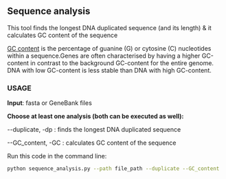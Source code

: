 ## Sequence analysis ## 

This tool finds the longest DNA duplicated sequence (and its length) & it calculates GC content of the sequence 

[GC content](https://en.wikipedia.org/wiki/GC-content#:~:text=In%20molecular%20biology%20and%20genetics,) is the percentage of guanine (G) or cytosine (C) nucleotides within a sequence.Genes are often characterised by having a higher GC-content in contrast to the background GC-content for the entire genome. DNA with low GC-content is less stable than DNA with high GC-content.  


### USAGE 

**Input**: fasta or GeneBank files 

**Choose at least one analysis (both can be executed as well):**

--duplicate, -dp : finds the longest DNA duplicated sequence

--GC_content, -GC : calculates GC content of the sequence 

Run this code in the command line:
```sh 
python sequence_analysis.py --path file_path --duplicate --GC_content
```




